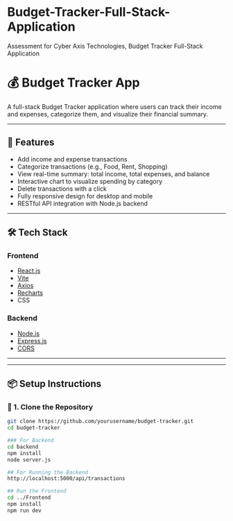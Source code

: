 # Budget-Tracker-Full-Stack-Application
Assessment for Cyber Axis Technologies, Budget Tracker Full-Stack Application
# 💰 Budget Tracker App

A full-stack Budget Tracker application where users can track their income and expenses, categorize them, and visualize their financial summary.

---

## 🚀 Features

- Add income and expense transactions
- Categorize transactions (e.g., Food, Rent, Shopping)
- View real-time summary: total income, total expenses, and balance
- Interactive chart to visualize spending by category
- Delete transactions with a click
- Fully responsive design for desktop and mobile
- RESTful API integration with Node.js backend

---

## 🛠 Tech Stack

### Frontend
- [React.js](https://reactjs.org/)
- [Vite](https://vitejs.dev/)
- [Axios](https://axios-http.com/)
- [Recharts](https://recharts.org/)
- CSS 

### Backend
- [Node.js](https://nodejs.org/)
- [Express.js](https://expressjs.com/)
- [CORS](https://www.npmjs.com/package/cors)

---


---

## 📦 Setup Instructions

### 🔧 1. Clone the Repository

```bash
git clone https://github.com/yourusername/budget-tracker.git
cd budget-tracker

### For Backend
cd backend
npm install
node server.js

## For Running the Backend 
http://localhost:5000/api/transactions

## Run the Frontend
cd ../Frontend
npm install
npm run dev
